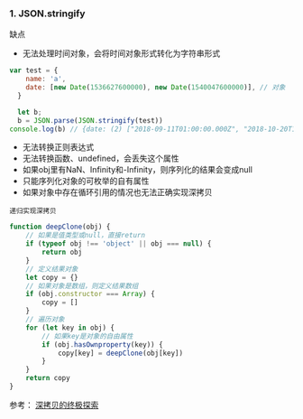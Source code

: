 ### 1. JSON.stringify
缺点

- 无法处理时间对象，会将时间对象形式转化为字符串形式
```js 
var test = {
    name: 'a',
    date: [new Date(1536627600000), new Date(1540047600000)], // 对象
  }

  let b;
  b = JSON.parse(JSON.stringify(test))
console.log(b) // {date: (2) ["2018-09-11T01:00:00.000Z", "2018-10-20T15:00:00.000Z"], name: "a"}
```

- 无法转换正则表达式
- 无法转换函数、undefined，会丢失这个属性
- 如果obj里有NaN、Infinity和-Infinity，则序列化的结果会变成null
- 只能序列化对象的可枚举的自有属性
- 如果对象中存在循环引用的情况也无法正确实现深拷贝

`递归实现深拷贝`

```javascript
function deepClone(obj) {
    // 如果是值类型或null，直接return
    if (typeof obj !== 'object' || obj === null) {
        return obj
    }
    // 定义结果对象
    let copy = {}
    // 如果对象是数组，则定义结果数组
    if (obj.constructor === Array) {
        copy = []
    }
    // 遍历对象
    for (let key in obj) {
        // 如果key是对象的自由属性
        if (obj.hasOwnproperty(key)) {
            copy[key] = deepClone(obj[key])
        }
    }
    return copy
}
```
参考：
[深拷贝的终极探索](https://segmentfault.com/a/1190000016672263)